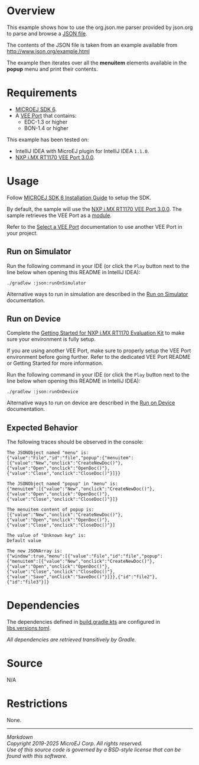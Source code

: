 # Overview

This example shows how to use the org.json.me parser provided by json.org to parse and browse a [JSON file](src/main/resources/json/menu.json). 

The contents of the JSON file is taken from an example available from http://www.json.org/example.html

The example then iterates over all the **menuitem** elements available in the **popup** menu and print their contents.

# Requirements

* [MICROEJ SDK 6](https://docs.microej.com/en/latest/SDK6UserGuide/index.html).
* A [VEE Port](https://github.com/MicroEJ/?q=VEEPort&type=all&language=&sort=) that contains:
    * EDC-1.3 or higher
    * BON-1.4 or higher

This example has been tested on:

- IntelliJ IDEA with MicroEJ plugin for IntelliJ IDEA ``1.1.0``.
- [NXP i.MX RT1170 VEE Port 3.0.0](https://github.com/MicroEJ/nxp-vee-imxrt1170-evk/tree/NXPVEE-MIMXRT1170-EVK-3.0.0).

# Usage

Follow [MICROEJ SDK 6 Installation Guide](https://docs.microej.com/en/latest/SDK6UserGuide/install.html) to setup the SDK.

By default, the sample will use the
[NXP i.MX RT1170 VEE Port 3.0.0](https://github.com/MicroEJ/nxp-vee-imxrt1170-evk/tree/NXPVEE-MIMXRT1170-EVK-3.0.0).
The sample retrieves the VEE Port as a [module](https://docs.microej.com/en/latest/SDK6UserGuide/selectVeePort.html#using-a-module-dependency).

Refer to the [Select a VEE Port](https://docs.microej.com/en/latest/SDK6UserGuide/selectVeePort.html)
documentation to use another VEE Port in your project.

## Run on Simulator

Run the following command in your IDE
(or click the ``Play`` button next to the line
below when opening this README in IntelliJ IDEA):

`./gradlew :json:runOnSimulator`

Alternative ways to run in simulation are described in the [Run on Simulator](https://docs.microej.com/en/latest/SDK6UserGuide/runOnSimulator.html) documentation.

## Run on Device

Complete the [Getting Started for NXP i.MX RT1170 Evaluation Kit](https://docs.microej.com/en/latest/SDK6UserGuide/gettingStartedIMXRT1170.html)
to make sure your environment is fully setup.

If you are using another VEE Port, make sure to properly setup the VEE Port environment
before going further. Refer to the dedicated VEE Port README or Getting Started for more information.

Run the following command in your IDE
(or click the ``Play`` button next to the line
below when opening this README in IntelliJ IDEA):

`./gradlew :json:runOnDevice`

Alternative ways to run on device are described in the [Run on Device](https://docs.microej.com/en/latest/SDK6UserGuide/runOnDevice.html) documentation.

## Expected Behavior

The following traces should be observed in the console:

```
The JSONObject named "menu" is:
{"value":"File","id":"file","popup":{"menuitem":[{"value":"New","onclick":"CreateNewDoc()"},{"value":"Open","onclick":"OpenDoc()"},{"value":"Close","onclick":"CloseDoc()"}]}}

The JSONObject named "popup" in "menu" is:
{"menuitem":[{"value":"New","onclick":"CreateNewDoc()"},{"value":"Open","onclick":"OpenDoc()"},{"value":"Close","onclick":"CloseDoc()"}]}

The menuitem content of popup is:
[{"value":"New","onclick":"CreateNewDoc()"},{"value":"Open","onclick":"OpenDoc()"},{"value":"Close","onclick":"CloseDoc()"}]

The value of "Unknown key" is:
Default value

The new JSONArray is:
{"window":true,"menu":[{"value":"File","id":"file","popup":{"menuitem":[{"value":"New","onclick":"CreateNewDoc()"},{"value":"Open","onclick":"OpenDoc()"},{"value":"Close","onclick":"CloseDoc()"},{"value":"Save","onClick":"SaveDoc()"}]}},{"id":"file2"},{"id":"file3"}]}
```

# Dependencies

The dependencies defined in [build.gradle.kts](build.gradle.kts)
are configured in [libs.versions.toml](../gradle/libs.versions.toml).

_All dependencies are retrieved transitively by Gradle._

# Source

N/A

# Restrictions

None.

---  
_Markdown_   
_Copyright 2019-2025 MicroEJ Corp. All rights reserved._   
_Use of this source code is governed by a BSD-style license that can be found with this software._  
